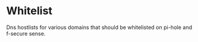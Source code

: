 # Whitelist
Dns hostlists for various domains that should be whitelisted on pi-hole and f-secure sense.
